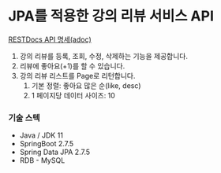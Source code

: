 # JPA를 적용한 강의 리뷰 서비스 API

[RESTDocs API 명세(adoc)](src/docs/asciidoc/index.adoc)  

1. 강의 리뷰를 등록, 조회, 수정, 삭제하는 기능을 제공합니다.
2. 리뷰에 좋아요(+1)를 할 수 있습니다.
3. 강의 리뷰 리스트를 Page로 리턴합니다.
   1. 기본 정렬: 좋아요 많은 순(like, desc)
   2. 1 페이지당 데이터 사이즈: 10

### 기술 스텍
* Java / JDK 11
* SpringBoot 2.7.5
* Spring Data JPA 2.7.5
* RDB - MySQL
